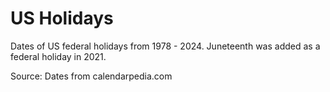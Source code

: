 # US Holidays

Dates of US federal holidays from 1978 - 2024. Juneteenth was added as a federal holiday in 2021.

Source: Dates from calendarpedia.com
